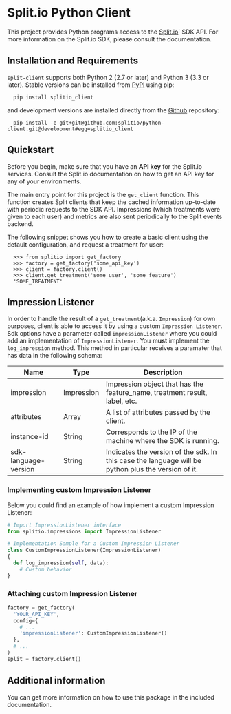 # Split.io Python Client

This project provides Python programs access to the [Split.io](http://split.io/)` SDK API. For more information on the Split.io SDK, please consult the documentation.

## Installation and Requirements

`split-client` supports both Python 2 (2.7 or later) and Python 3 (3.3 or later). Stable versions can be installed from [PyPI](https://pypi.python.org) using pip:

```
  pip install splitio_client
```

and development versions are installed directly from the [Github](https://github.com/splitio/python-client) repository:

```
  pip install -e git+git@github.com:splitio/python-client.git@development#egg=splitio_client
```

## Quickstart

Before you begin, make sure that you have an **API key** for the Split.io services. Consult the Split.io documentation on how to get an API key for any of your environments.

The main entry point for this project is the `get_client` function. This function creates Split clients that keep the cached information up-to-date with periodic requests to the SDK API. Impressions (which treatments were given to each user) and metrics are also sent periodically to the Split events backend.

The following snippet shows you how to create a basic client using the default configuration, and request a treatment for user:

```
  >>> from splitio import get_factory
  >>> factory = get_factory('some_api_key')
  >>> client = factory.client()
  >>> client.get_treatment('some_user', 'some_feature')
  'SOME_TREATMENT'
```

## Impression Listener
In order to handle the result of a `get_treatment`(a.k.a. `Impression`) for own purposes, client is able to access it by using a custom `Impression Listener`. Sdk options have a parameter called `impressionListener` where you could add an implementation of `ImpressionListener`. You **must** implement the `log_impression` method. This method in particular receives a paramater that has data in the following schema:

| Name | Type | Description |
| --- | --- | --- |
| impression | Impression | Impression object that has the feature_name, treatment result, label, etc. |
| attributes | Array | A list of attributes passed by the client. |
| instance-id | String | Corresponds to the IP of the machine where the SDK is running. |
| sdk-language-version | String | Indicates the version of the sdk. In this case the language will be python plus the version of it. |

### Implementing custom Impression Listener
Below you could find an example of how implement a custom Impression Listener:
```python
# Import ImpressionListener interface
from splitio.impressions import ImpressionListener

# Implementation Sample for a Custom Impression Listener
class CustomImpressionListener(ImpressionListener)
{
  def log_impression(self, data):
    # Custom behavior
}
```

### Attaching custom Impression Listener
```python
factory = get_factory(
  'YOUR_API_KEY',
  config={
    # ...
    'impressionListener': CustomImpressionListener()
  },
  # ...
)
split = factory.client()
```

## Additional information

You can get more information on how to use this package in the included documentation.